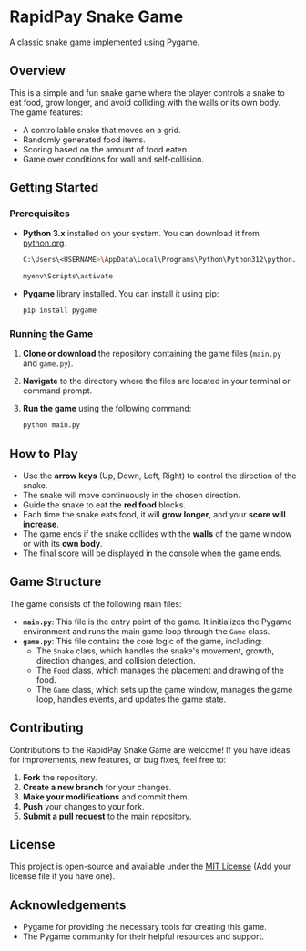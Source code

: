 # RapidPay Snake Game

A classic snake game implemented using Pygame.

## Overview

This is a simple and fun snake game where the player controls a snake to eat food, grow longer, and avoid colliding with the walls or its own body. The game features:

* A controllable snake that moves on a grid.
* Randomly generated food items.
* Scoring based on the amount of food eaten.
* Game over conditions for wall and self-collision.

## Getting Started

### Prerequisites

* **Python 3.x** installed on your system. You can download it from [python.org](https://www.python.org/downloads/).
  
    ```bash
    C:\Users\<USERNAME>\AppData\Local\Programs\Python\Python312\python.exe -m venv myenv

    myenv\Scripts\activate
    ```

* **Pygame** library installed. You can install it using pip:

    ```bash
    pip install pygame
    ```

### Running the Game

1.  **Clone or download** the repository containing the game files (`main.py` and `game.py`).
2.  **Navigate** to the directory where the files are located in your terminal or command prompt.
3.  **Run the game** using the following command:

    ```bash
    python main.py
    ```

## How to Play

* Use the **arrow keys** (Up, Down, Left, Right) to control the direction of the snake.
* The snake will move continuously in the chosen direction.
* Guide the snake to eat the **red food** blocks.
* Each time the snake eats food, it will **grow longer**, and your **score will increase**.
* The game ends if the snake collides with the **walls** of the game window or with its **own body**.
* The final score will be displayed in the console when the game ends.

## Game Structure

The game consists of the following main files:

* **`main.py`**: This file is the entry point of the game. It initializes the Pygame environment and runs the main game loop through the `Game` class.
* **`game.py`**: This file contains the core logic of the game, including:
    * The `Snake` class, which handles the snake's movement, growth, direction changes, and collision detection.
    * The `Food` class, which manages the placement and drawing of the food.
    * The `Game` class, which sets up the game window, manages the game loop, handles events, and updates the game state.

## Contributing

Contributions to the RapidPay Snake Game are welcome! If you have ideas for improvements, new features, or bug fixes, feel free to:

1.  **Fork** the repository.
2.  **Create a new branch** for your changes.
3.  **Make your modifications** and commit them.
4.  **Push** your changes to your fork.
5.  **Submit a pull request** to the main repository.

## License

This project is open-source and available under the [MIT License](LICENSE) (Add your license file if you have one).

## Acknowledgements

* Pygame for providing the necessary tools for creating this game.
* The Pygame community for their helpful resources and support.